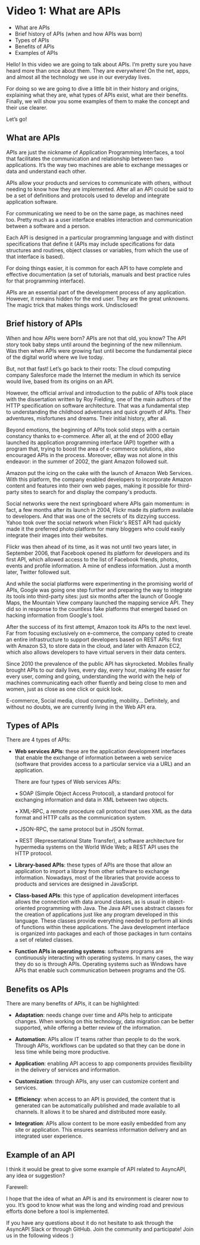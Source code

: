 # Video 1: What are APIs

- What are APIs
- Brief history of APIs (when and how APIs was born)
- Types of APIs
- Benefits of APIs
- Examples of APIs

Hello! In this video we are going to talk about APIs. I’m pretty sure you have heard more than once about them. They are everywhere! On the net, apps, and almost all the technology we use in our everyday lives. 

For doing so we are going to dive a little bit in their history and origins, explaining what they are, what types of APIs exist, what are their benefits. Finally, we will show you some examples of them to make the concept and their use clearer.

Let’s go!

## What are APIs

APIs are just the nickname of Application Programming Interfaces, a tool that facilitates the communication and relationship between two applications. It’s the way two machines are able to exchange messages or data and understand each other. 

APIs allow your products and services to communicate with others, without needing to know how they are implemented. After all an API could be said to be a set of definitions and protocols used to develop and integrate application software.

For communicating we need to be on the same page, as machines need too.  Pretty much as a user interface enables interaction and communication between a software and a person.

Each API is designed in a particular programming language and with distinct specifications that define it (APIs may include specifications for data structures and routines, object classes or variables, from which the use of that interface is based). 

For doing things easier, it is common for each API to have complete and effective documentation (a set of tutorials, manuals and best practice rules for that programming interface).

APIs are an essential part of the development process of any application. However, it remains hidden for the end user. They are the great unknowns. The magic trick that makes things work. Undisclosed!

## Brief history of APIs

When and how APIs were born? APIs are not that old, you know? The API story took baby steps until around the beginning of the new millennium. Was then when APIs were growing fast until become the fundamental piece of the digital world where we live today. 

But, not that fast! Let’s go back to their roots: The cloud computing company Salesforce made the Internet the medium in which its service would live, based from its origins on an API.

However, the official arrival and introduction to the public of APIs took place with the dissertation written by Roy Fielding, one of the main authors of the HTTP specification on software architecture. That was a fundamental step to understanding the childhood adventures and quick growth of APIs. Their adventures, misfortunes and dreams. Their initial history, after all.

Beyond emotions, the beginning of APIs took solid steps with a certain constancy thanks to e-commerce. After all, at the end of 2000 eBay launched its application programming interface (API) together with a program that, trying to boost the area of e-commerce solutions, also encouraged APIs in the process. Moreover, eBay was not alone in this endeavor: in the summer of 2002, the giant Amazon followed suit.

Amazon put the icing on the cake with the launch of Amazon Web Services. With this platform, the company enabled developers to incorporate Amazon content and features into their own web pages, making it possible for third-party sites to search for and display the company's products.

Social networks were the next springboard where APIs gain momentum: in fact, a few months after its launch in 2004, Flickr made its platform available to developers. And that was one of the secrets of its dizzying success. Yahoo took over the social network when Flickr's REST API had quickly made it the preferred photo platform for many bloggers who could easily integrate their images into their websites.

Flickr was then ahead of its time, as it was not until two years later, in September 2006, that Facebook opened its platform for developers and its first API, which allowed access to the list of Facebook friends, photos, events and profile information. A mine of endless information. Just a month later, Twitter followed suit.

And while the social platforms were experimenting in the promising world of APIs, Google was going one step further and preparing the way to integrate its tools into third-party sites: just six months after the launch of Google Maps, the Mountain View company launched the mapping service API. They did so in response to the countless fake platforms that emerged based on hacking information from Google's tool.

After the success of its first attempt, Amazon took its APIs to the next level. Far from focusing exclusively on e-commerce, the company opted to create an entire infrastructure to support developers based on REST APIs: first with Amazon S3, to store data in the cloud, and later with Amazon EC2, which also allows developers to have virtual servers in their data centers.

Since 2010 the prevalence of the public API has skyrocketed. Mobiles finally brought APIs to our daily lives, every day, every hour, making life easier for every user, coming and going, understanding the world with the help of machines communicating each other fluently and being close to men and women, just as close as one click or quick look. 

E-commerce, Social media, cloud computing, mobility… Definitely, and without no doubts, we are currently living in the Web API era.

## Types of APIs

There are 4 types of APIs: 

- **Web services APIs**: these are the application development interfaces that enable the exchange of information between a web service (software that provides access to a particular service via a URL) and an application. 

    There are four types of Web services APIs:

    •	SOAP (Simple Object Access Protocol), a standard protocol for exchanging information and data in XML between two objects.

    •	XML-RPC, a remote procedure call protocol that uses XML as the data format and HTTP calls as the communication system.

    • JSON-RPC, the same protocol but in JSON format. 

    •	REST (Representational State Transfer), a software architecture for hypermedia systems on the World Wide Web; a REST API uses the HTTP protocol.

- **Library-based APIs**: these types of APIs are those that allow an application to import a library from other software to exchange information. Nowadays, most of the libraries that provide access to products and services are designed in JavaScript.

- **Class-based APIs**: this type of application development interfaces allows the connection with data around classes, as is usual in object-oriented programming with Java. The Java API uses abstract classes for the creation of applications just like any program developed in this language. These classes provide everything needed to perform all kinds of functions within these applications. The Java development interface is organized into packages and each of those packages in turn contains a set of related classes.  

- **Function APIs in operating systems**: software programs are continuously interacting with operating systems. In many cases, the way they do so is through APIs. Operating systems such as Windows have APIs that enable such communication between programs and the OS.

## Benefits os APIs

There are many benefits of APIs, it can be highlighted:

- **Adaptation**: needs change over time and APIs help to anticipate changes. When working on this technology, data migration can be better supported, while offering a better review of the information. 

- **Automation**: APIs allow IT teams rather than people to do the work. Through APIs, workflows can be updated so that they can be done in less time while being more productive.

- **Application**: enabling API access to app components provides flexibility in the delivery of services and information.  

- **Customization**: through APIs, any user can customize content and services.

- **Efficiency**: when access to an API is provided, the content that is generated can be automatically published and made available to all channels. It allows it to be shared and distributed more easily. 

- **Integration**: APIs allow content to be more easily embedded from any site or application. This ensures seamless information delivery and an integrated user experience.

## Example of an API

I think it would be great to give some example of API related to AsyncAPI, any idea or suggestion?

Farewell:

I hope that the idea of what an API is and its environment is clearer now to you. It’s good to know what was the long and winding road and previous efforts done before a tool is implemented. 

If you have any questions about it do not hesitate to ask through the AsyncAPI Slack or through GitHub. Join the community and participate! Join us in the following videos :)
